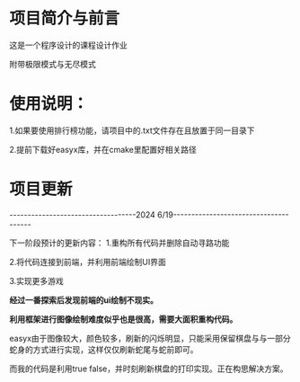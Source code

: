 # 项目简介与前言
这是一个程序设计的课程设计作业

附带极限模式与无尽模式

# 使用说明：

1.如果要使用排行榜功能，请项目中的.txt文件存在且放置于同一目录下

2.提前下载好easyx库，并在cmake里配置好相关路径

# 项目更新

-----------------------------------2024 6/19--------------------------------------

下一阶段预计的更新内容：
1.重构所有代码并删除自动寻路功能

2.将代码连接到前端，并利用前端绘制UI界面

3.实现更多游戏

**经过一番探索后发现前端的ui绘制不现实。**

**利用框架进行图像绘制难度似乎也是很高，需要大面积重构代码。**

easyx由于图像较大，颜色较多，刷新的闪烁明显，只能采用保留棋盘与与一部分蛇身的方式进行实现，这样仅仅刷新蛇尾与蛇前即可。

而我的代码是利用true false，并时刻刷新棋盘的打印实现。正在构思解决方案。
